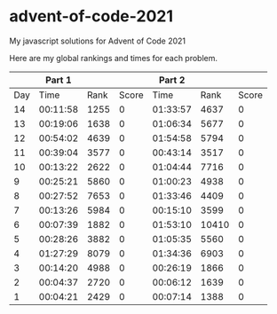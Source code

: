 # advent-of-code-2021
My javascript solutions for Advent of Code 2021

Here are my global rankings and times for each problem.

|     | Part 1   |      |       | Part 2   |       |       |
|-----|----------|------|-------|----------|-------|-------|
| Day | Time     | Rank | Score | Time     | Rank  | Score |
| 14  | 00:11:58 | 1255 | 0     | 01:33:57 | 4637  | 0     |
| 13  | 00:19:06 | 1638 | 0     | 01:06:34 | 5677  | 0     |
| 12  | 00:54:02 | 4639 | 0     | 01:54:58 | 5794  | 0     |
| 11  | 00:39:04 | 3577 | 0     | 00:43:14 | 3517  | 0     |
| 10  | 00:13:22 | 2622 | 0     | 01:04:44 | 7716  | 0     |
| 9   | 00:25:21 | 5860 | 0     | 01:00:23 | 4938  | 0     |
| 8   | 00:27:52 | 7653 | 0     | 01:33:46 | 4409  | 0     |
| 7   | 00:13:26 | 5984 | 0     | 00:15:10 | 3599  | 0     |
| 6   | 00:07:39 | 1882 | 0     | 01:53:10 | 10410 | 0     |
| 5   | 00:28:26 | 3882 | 0     | 01:05:35 | 5560  | 0     |
| 4   | 01:27:29 | 8079 | 0     | 01:34:36 | 6903  | 0     |
| 3   | 00:14:20 | 4988 | 0     | 00:26:19 | 1866  | 0     |
| 2   | 00:04:37 | 2720 | 0     | 00:06:12 | 1639  | 0     |
| 1   | 00:04:21 | 2429 | 0     | 00:07:14 | 1388  | 0     |
